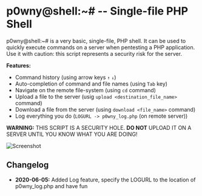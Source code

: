 # p0wny@shell:~# -- Single-file PHP Shell

p0wny@shell:~# is a very basic, single-file, PHP shell. It can be used to quickly execute commands on a server when pentesting a PHP application. Use it with caution: this script represents a security risk for the server.

**Features:**

* Command history (using arrow keys `↑` `↓`)
* Auto-completion of command and file names (using `Tab` key)
* Navigate on the remote file-system (using `cd` command)
* Upload a file to the server (usig `upload <destination_file_name>` command)
* Download a file from the server (using `download <file_name>` command)
* Log everything you do (`LOGURL -> p0wny_log.php` (on remote server))

**WARNING:** THIS SCRIPT IS A SECURITY HOLE. **DO NOT** UPLOAD IT ON A SERVER UNTIL YOU KNOW WHAT YOU ARE DOING!

![Screenshot](./screenshot.png)


## Changelog

* **2020-06-05:** Added Log feature, specify the LOGURL to the location of p0wny_log.php and have fun
